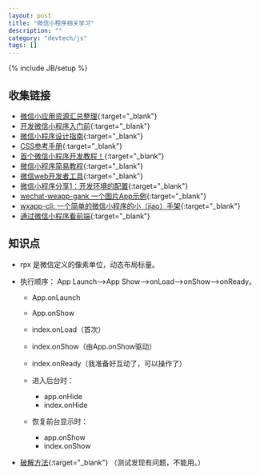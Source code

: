 ```yaml
---
layout: post
title: "微信小程序相关学习"
description: ""
category: "devtech/js"
tags: []
---
```

{% include JB/setup %}

## 收集链接
- [微信小应用资源汇总整理](https://github.com/Aufree/awesome-wechat-weapp/blob/master/README.md){:target="_blank"}
- [开发微信小程序入门前](https://segmentfault.com/a/1190000006980941){:target="_blank"}
- [微信小程序设计指南](https://mp.weixin.qq.com/debug/wxadoc/design/){:target="_blank"}
- [CSS参考手册](http://css.doyoe.com/){:target="_blank"}
- [首个微信小程序开发教程！](http://gold.xitu.io/entry/57e34d6bd2030900691e9ad7){:target="_blank"}
- [微信小程序简易教程](https://mp.weixin.qq.com/debug/wxadoc/dev/?t=1474644089359){:target="_blank"}
- [微信web开发者工具](http://mp.weixin.qq.com/wiki/10/e5f772f4521da17fa0d7304f68b97d7e.html){:target="_blank"}
- [微信小程序分享1：开发环境的配置](http://mp.weixin.qq.com/s?__biz=MzAwNjMzOTU4Mg==&mid=2650540030&idx=1&sn=ee44ecdfa21ec2a423e640d755efbd3d&chksm=8306496fb471c079fcc1b6a136c362ea7e133e8a3832044b27778df17b7ca48e135fb632d827&scene=1&srcid=0924wMyuh4B9aAK3x2D3J30A#rd){:target="_blank"}
- [wechat-weapp-gank 一个图片App示例](https://github.com/lypeer/wechat-weapp-gank){:target="_blank"}
- [wxapp-cli: 一个简单的微信小程序的小（jiao）手架](https://github.com/MeCKodo/wxapp-cli){:target="_blank"}
- [通过微信小程序看前端](https://segmentfault.com/a/1190000007006479){:target="_blank"}

## 知识点

- rpx 是微信定义的像素单位，动态布局标量。
- 执行顺序： App Launch-->App Show-->onLoad-->onShow-->onReady。
  * App.onLaunch
  * App.onShow
  * index.onLoad（首次）
  * index.onShow（由App.onShow驱动）
  * index.onReady（我准备好互动了，可以操作了）

  * 进入后台时：
    * app.onHide
    * index.onHide

  * 恢复前台显示时：
    * app.onShow
    * index.onShow

- [破解方法](https://segmentfault.com/a/1190000006980941#articleHeader2){:target="_blank"} （测试发现有问题，不能用。）
